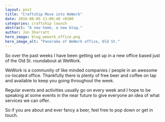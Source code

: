 ```yaml
---
layout: post
title: "Craftship Move into WeWork"
date: 2016-06-05 11:09:48 +0100
categories: craftship launch
abstract: "A new home, a new blog."
author: Jon Sharratt
hero_image: blog_wework_office.png
hero_image_alt: "Panorama of WeWork office, Old St."
---
```

So over the past weeks I have been getting set up in a new office based
just of the Old St. roundabout at WeWork.

WeWork is a community of like minded companies / people in an awesome
co-located office.  Thankfully there is plenty of free beer and coffee
on tap and available to keep you going throughout the week.

Regular events and activities usually go on every week and I hope to be
speaking at some events in the near future to give everyone an idea of
what services we can offer.

So if you are about and ever fancy a beer, feel free to pop down or get
in touch.

